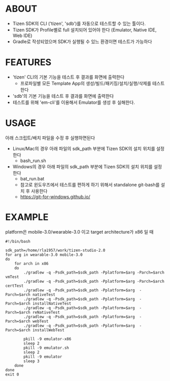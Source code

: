 ABOUT
=====

* Tizen SDK의 CLI ('tizen', 'sdb')를 자동으로 테스트할 수 있는 툴이다.
* Tizen SDK가 Profile별로 full 설치되어 있어야 한다 (Emulator, Native IDE, Web IDE)
* Gradle로 작성되었으며 SDK가 실행될 수 있느 환경이면 테스트가 가능하다


FEATURES
========

* 'tizen' CLI의 기본 기능을 테스트 후 결과를 화면에 출력한다
  * 프로파일별 모든 Template App의 생성/빌드/패키징/설치/실행/삭제를 테스트 한다
* 'sdb'의 기본 기능을 테스트 후 결과를 화면에 출력한다
* 테스트를 위해 'em-cli'를 이용해서 Emulator를 생성 후 실해한다.

USAGE
=====

아래 스크립트/배치 파일을 수정 후 실행하면된다
* Linux/Mac의 경우 아래 파일의 sdk_path 부분에 Tizen SDK의 설치 위치를 설정한다
  * bash_run.sh
* Windows의 경우 아래 파일의 sdk_path 부분에 Tizen SDK의 설치 위치를 설정한다
  * bat_run.bat
  * 참고로 윈도우즈에서 테스트를 편하게 하기 위해서 standalone git-bash를 설치 후 사용한다
  * https://git-for-windows.github.io/

EXAMPLE
=======

platform은 mobile-3.0/wearable-3.0 이고 target architecture가 x86 일 때

    #!/bin/bash
    
    sdk_path=/home/rla1957/work/tizen-studio-2.0
    for arg in wearable-3.0 mobile-3.0
    do
        for arch in x86
        do
            ./gradlew -q -Psdk_path=$sdk_path -Pplatform=$arg -Parch=$arch vmTest
            ./gradlew -q -Psdk_path=$sdk_path -Pplatform=$arg -Parch=$arch certTest
            ./gradlew -q -Psdk_path=$sdk_path -Pplatform=$arg  -Parch=$arch nativeTest
            ./gradlew -q -Psdk_path=$sdk_path -Pplatform=$arg  -Parch=$arch installNativeTest
            ./gradlew -q -Psdk_path=$sdk_path -Pplatform=$arg  -Parch=$arch reNativeTest
            ./gradlew -q -Psdk_path=$sdk_path -Pplatform=$arg  -Parch=$arch webTest
            ./gradlew -q -Psdk_path=$sdk_path -Pplatform=$arg  -Parch=$arch installWebTest
            
            pkill -9 emulator-x86
            sleep 2
            pkill -9 emulator.sh
            sleep 2
            pkill -9 emulator
            sleep 3
        done
    done
    exit 0

